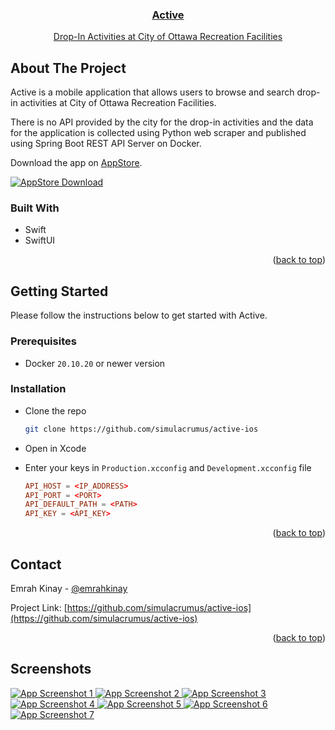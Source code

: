 <!-- Author: Emrah Kinay -->
<a name="readme-top"></a>
<div align="center">
  <a href="https://apps.apple.com/ca/app/active/id6445869038">
        <h3 align="center">Active</h3>
        <p align="center">Drop-In Activities at City of Ottawa Recreation Facilities</p>
  </a>
</div>

## About The Project
Active is a mobile application that allows users to browse and search drop-in activities at City of Ottawa Recreation Facilities.

There is no API provided by the city for the drop-in activities and the data for the application is collected using Python web scraper and published using Spring Boot REST API Server on Docker.


Download the app on [AppStore](https://apps.apple.com/ca/app/active/id6445869038).
<div align="left">
  <a href="https://apps.apple.com/ca/app/active/id6445869038">
    <img src="https://raw.githubusercontent.com/simulacrumus/active-docker/b34e74ed74f9a552ceac620087c1eb40eb67a312/Download_on_the_App_Store_Badge_US-UK_RGB_blk_092917.svg" alt="AppStore Download">
  </a>
</div>

### Built With

* Swift
* SwiftUI

<p align="right">(<a href="#readme-top">back to top</a>)</p>

## Getting Started

Please follow the instructions below to get started with Active.

### Prerequisites
* Docker `20.10.20` or newer version

### Installation
* Clone the repo
    ```sh
    git clone https://github.com/simulacrumus/active-ios
    ```

* Open in Xcode

* Enter your keys in `Production.xcconfig` and `Development.xcconfig` file
    ```conf
    API_HOST = <IP_ADDRESS>
    API_PORT = <PORT>
    API_DEFAULT_PATH = <PATH>
    API_KEY = <API_KEY>
    ```

<p align="right">(<a href="#readme-top">back to top</a>)</p>

## Contact

Emrah Kinay - [@emrahkinay](https://www.linkedin.com/in/emrahkinay/)

Project Link: [https://github.com/simulacrumus/active-ios](https://github.com/simulacrumus/active-ios)

<p align="right">(<a href="#readme-top">back to top</a>)</p>

## Screenshots

<div align="left">
  <a href="https://apps.apple.com/ca/app/active/id6445869038">
    <img src="https://raw.githubusercontent.com/simulacrumus/active-ios/master/Active_SS_01.png?token=GHSAT0AAAAAAB56DA5RLK4YUHU32CDTQZFSZAFARDA" alt="App Screenshot 1">
  </a>
    <a href="https://apps.apple.com/ca/app/active/id6445869038">
    <img src="https://raw.githubusercontent.com/simulacrumus/active-ios/master/Active_SS_02.png?token=GHSAT0AAAAAAB56DA5QODDLNCPH44XQGNXSZAFAUCQ" alt="App Screenshot 2">
  </a>
    <a href="https://apps.apple.com/ca/app/active/id6445869038">
    <img src="https://raw.githubusercontent.com/simulacrumus/active-ios/master/Active_SS_03.png?token=GHSAT0AAAAAAB56DA5RXEZOMEJLDRYFYOBYZAFAU2A" alt="App Screenshot 3">
  </a>
    <a href="https://apps.apple.com/ca/app/active/id6445869038">
    <img src="https://raw.githubusercontent.com/simulacrumus/active-ios/master/Active_SS_04.png?token=GHSAT0AAAAAAB56DA5RP36D2BCXT4H6DLNWZAFAVPA" alt="App Screenshot 4">
  </a>
    <a href="https://apps.apple.com/ca/app/active/id6445869038">
    <img src="https://raw.githubusercontent.com/simulacrumus/active-ios/master/Active_SS_05.png?token=GHSAT0AAAAAAB56DA5RVN654WYUR2U7BCAYZAFAX6A" alt="App Screenshot 5">
  </a>
    <a href="https://apps.apple.com/ca/app/active/id6445869038">
    <img src="https://raw.githubusercontent.com/simulacrumus/active-ios/master/Active_SS_06.png?token=GHSAT0AAAAAAB56DA5QOWXAEXT2U3LRBJZCZAFAYHQ" alt="App Screenshot 6">
  </a>
    <a href="https://apps.apple.com/ca/app/active/id6445869038">
    <img src="https://raw.githubusercontent.com/simulacrumus/active-ios/master/Active_SS_07.png?token=GHSAT0AAAAAAB56DA5RMJOZ5U7SNRG6K4JOZAFAYQQ" alt="App Screenshot 7">
  </a>
</div>